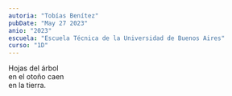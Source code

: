 ```yaml
---
autoria: "Tobías Benítez"
pubDate: "May 27 2023"
anio: "2023"
escuela: "Escuela Técnica de la Universidad de Buenos Aires"
curso: "1D"
---
```


Hojas del árbol\
en el otoño caen\
en la tierra.
